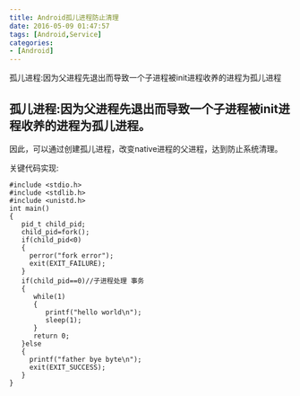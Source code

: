 ```yaml
---
title: Android孤儿进程防止清理
date: 2016-05-09 01:47:57
tags: [Android,Service]
categories: 
- [Android]
---
```

孤儿进程:因为父进程先退出而导致一个子进程被init进程收养的进程为孤儿进程
<!--more-->
孤儿进程:因为父进程先退出而导致一个子进程被init进程收养的进程为孤儿进程。
---


因此，可以通过创建孤儿进程，改变native进程的父进程，达到防止系统清理。

关键代码实现:

```
#include <stdio.h>
#include <stdlib.h>
#include <unistd.h>
int main()
{
   pid_t child_pid;
   child_pid=fork();
   if(child_pid<0)
   {
     perror("fork error");
     exit(EXIT_FAILURE);
   }
   if(child_pid==0)//子进程处理 事务
   {
      while(1)
      {
         printf("hello world\n");
         sleep(1);
      }
      return 0;
   }else
   {
     printf("father bye byte\n");
     exit(EXIT_SUCCESS);
   }
}
```
